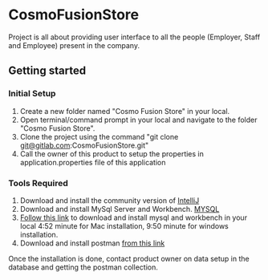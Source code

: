 # CosmoFusionStore
Project is all about providing user interface to all the people (Employer, Staff and Employee) present in the company.


## Getting started

### Initial Setup
1. Create a new folder named "Cosmo Fusion Store" in your local.
2. Open terminal/command prompt in your local and navigate to the folder "Cosmo Fusion Store".
3. Clone the project using the command "git clone git@gitlab.com:CosmoFusionStore.git"
4. Call the owner of this product to setup the properties in application.properties file of this application


### Tools Required
1. Download and install the community version of [IntelliJ](https://www.jetbrains.com/idea/download/?section=windows)
2. Download and install MySql Server and Workbench. [MYSQL](https://dev.mysql.com/downloads/mysql/)
3. [Follow this link](https://www.youtube.com/watch?v=7S_tz1z_5bA&t=585s) to download and install mysql and workbench in your local 4:52 minute for Mac installation, 9:50 minute for windows installation.
4. Download and install postman [from this link](https://www.postman.com/downloads/)


Once the installation is done, contact product owner on data setup in the database and getting the postman collection.
